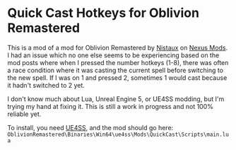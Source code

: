 # Quick Cast Hotkeys for Oblivion Remastered

This is a mod of a mod for Oblivion Remastered by [Nistaux](https://www.nexusmods.com/oblivionremastered/users/21571864) on [Nexus Mods](https://www.nexusmods.com/oblivionremastered/mods/1531). I had an issue which no one else seems to be experiencing based on the mod posts where when I pressed the number hotkeys (1-8), there was often a race condition where it was casting the current spell before switching to the new spell. If I was on 1 and pressed 2, sometimes 1 would cast because it hadn't switched to 2 yet.

I don't know much about Lua, Unreal Engine 5, or UE4SS modding, but I'm trying my hand at fixing it. This is still a work in progress and not 100% reliable yet.

To install, you need [UE4SS](https://www.nexusmods.com/oblivionremastered/mods/32), and the mod should go here: `OblivionRemastered\Binaries\Win64\ue4ss\Mods\QuickCast\Scripts\main.lua`
